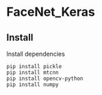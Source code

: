 # FaceNet_Keras
## Install

Install dependencies

```
pip install pickle
pip install mtcnn
pip install opencv-python
pip install numpy

```


